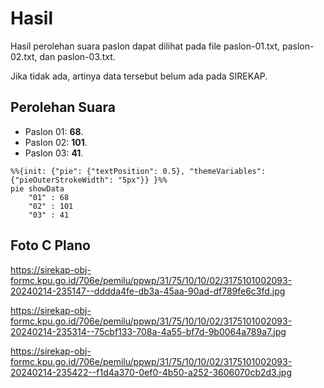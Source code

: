 # Hasil

Hasil perolehan suara paslon dapat dilihat pada file paslon-01.txt, paslon-02.txt, dan paslon-03.txt.

Jika tidak ada, artinya data tersebut belum ada pada SIREKAP.

## Perolehan Suara

 * Paslon 01: **68**.
 * Paslon 02: **101**.
 * Paslon 03: **41**.

```mermaid
%%{init: {"pie": {"textPosition": 0.5}, "themeVariables": {"pieOuterStrokeWidth": "5px"}} }%%
pie showData
    "01" : 68
    "02" : 101
    "03" : 41
```
## Foto C Plano

https://sirekap-obj-formc.kpu.go.id/706e/pemilu/ppwp/31/75/10/10/02/3175101002093-20240214-235147--dddda4fe-db3a-45aa-90ad-df789fe6c3fd.jpg

https://sirekap-obj-formc.kpu.go.id/706e/pemilu/ppwp/31/75/10/10/02/3175101002093-20240214-235314--75cbf133-708a-4a55-bf7d-9b0064a789a7.jpg

https://sirekap-obj-formc.kpu.go.id/706e/pemilu/ppwp/31/75/10/10/02/3175101002093-20240214-235422--f1d4a370-0ef0-4b50-a252-3606070cb2d3.jpg
